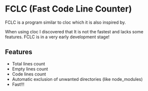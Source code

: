 # FCLC (Fast Code Line Counter)
FCLC is a program similar to cloc which it is also inspired by.

When using cloc I discovered that It is not the fastest and lacks some features.
FCLC is in a very early development stage!

## Features
- Total lines count
- Empty lines count
- Code lines count
- Automatic exclusion of unwanted directories (like node_modules)
- Fast!!!
